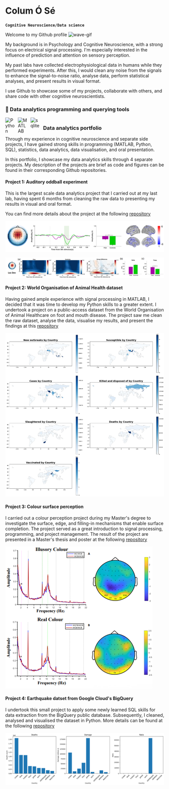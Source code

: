 # Colum Ó Sé

**`Cognitive Neuroscience/Data science`**

Welcome to my Github profile ![wave-gif](https://cdn.jsdelivr.net/gh/Readme-Workflows/Readme-Icons@main/icons/gifs/wave.gif)

My background is in Psychology and Cognitive Neuroscience, with a strong focus on electrical signal processing. I'm especially interested in the influence of prediction and attention on sensory perception.

My past labs have collected electrophysiological data in humans while they performed experiments. After this, I would clean any noise from the signals to enhance the signal-to-noise ratio, analyse data, perform statistical analyses, and present results in visual format.

 I use Github to showcase some of my projects, collaborate with others, and share code with other cognitive neuroscientists.

### 🧰 Data analytics programming and querying tools

<img align="left" alt="Python" width="30px" style="padding-right:10px;" src="https://cdn.jsdelivr.net/gh/devicons/devicon/icons/python/python-plain.svg" />
<img align="left" alt="MATLAB" width="30px" style="padding-right:10px;" src="https://cdn.jsdelivr.net/gh/devicons/devicon/icons/matlab/matlab-original.svg" />
<img align="left" alt="sqlite" width="30px" style="padding-right:10px;" src="https://cdn.jsdelivr.net/gh/devicons/devicon/icons/sqlite/sqlite-original.svg" />

#

### Data analytics portfolio
Through my experience in cognitive neuroscience and separate side projects, I have gained strong skills in programming (MATLAB, Python, SQL), statistics, data analytics, data visualisation, and oral presentation.

In this portfolio, I showcase my data analytics skills through 4 separate projects. My description of the projects are brief as code and figures can be found in their corresponding Github repositories.

#### Project 1: Auditory oddball experiment
This is the largest scale data analytics project that I carried out at my last lab, having spent 6 months from cleaning the raw data to presenting my results in visual and oral format. 

You can find more details about the project at the following [repository](https://github.com/columose/Chronic-Pain-Project.git)

![figure](https://github.com/columose/columose/blob/5a009b9ec4254538a2deb93316bddd0f93b7b370/Github%20figures/Oddball%20time-domain.png)

![figure](https://github.com/columose/columose/blob/aa0001208ff6838ab751deaa0b7fb6cf3548dee2/Github%20figures/Oddball%20time-freq.png)

#### Project 2: World Organisation of Animal Health dataset
Having gained ample experience with signal processing in MATLAB, I decided that it was time to develop my Python skills to a greater extent. I undertook a project on a public-access dataset from the World Organisation of Animal Healthcare on foot and mouth disease. The project saw me clean the raw dataset, analyse the data, visualise my results, and present the findings at this [repository](https://github.com/columose/WOAH-FMD-dataset.git)

![figure](https://github.com/columose/columose/blob/bd11dc061999938ed605dfc0232e398c65ec407b/Github%20figures/Choropleth%20original.png)

#### Project 3: Colour surface perception
I carried out a colour perception project during my Master's degree to investigate the surface, edge, and filling-in mechanisms that enable surface completion. The project served as a great introduction to signal processing, programming, and project management. The result of the project are presented in a Master's thesis and poster at the following [repository](https://github.com/columose/Colour-Perception.git)

![figure](https://github.com/columose/columose/blob/bd11dc061999938ed605dfc0232e398c65ec407b/Github%20figures/Colour%20perception.png)

#### Project 4: Earthquake datset from Google Cloud's BigQuery
I undertook this small project to apply some newly learned SQL skills for data extraction from the BigQuery public database. Subsequently, I cleaned, analysed and visualised the dataset in Python. More details can be found at the following [repository](https://github.com/columose/SQL-BigQuery-.git)

![figure](https://github.com/columose/columose/blob/bd11dc061999938ed605dfc0232e398c65ec407b/Github%20figures/Earthquake.png)















